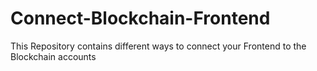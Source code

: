 # Connect-Blockchain-Frontend
This Repository contains different ways to connect your Frontend to the Blockchain accounts
